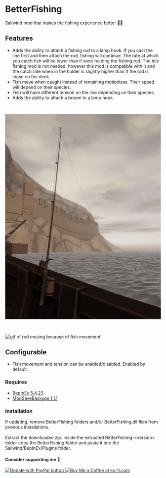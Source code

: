 # BetterFishing

Sailwind mod that makes the fishing experience better 🎣😎

## Features

* Adds the ability to attach a fishing rod to a lamp hook. If you cast the line first and then attach the rod, fishing will continue. The rate at which you catch fish will be lower than if were holding the fishing rod. The idle fishing mod is not needed, however this mod is compatible with it and the catch rate when in the holder is slightly higher than if the rod is loose on the deck.
* Fish move when caught instead of remaining motionless. Their speed will depend on their species. 
* Fish will have different tension on the line depending on their species.
* Adds the ability to attach a broom to a lamp hook.
<br>

![Screenshot of fishing rod in holder](https://github.com/bryon82/SailwindBetterFishing/blob/main/Screenshots/rodInHolder.png)

<br>

![gif of rod moving because of fish movement](https://github.com/bryon82/SailwindBetterFishing/blob/main/Screenshots/fishMovement.gif)

## Configurable

* Fish movement and tension can be enabled/disabled. Enabled by default.

### Requires

* [BepInEx 5.4.23](https://github.com/BepInEx/BepInEx/releases)
* [ModSaveBackups 1.1.1](https://thunderstore.io/c/sailwind/p/RadDude/ModSaveBackups/)

### Installation

If updating, remove BetterFishing folders and/or BetterFishing.dll files from previous installations.  
<br>
Extract the downloaded zip. Inside the extracted BetterFishing-\<version\> folder copy the BetterFishing folder and paste it into the Sailwind/BepInEx/Plugins folder.  

#### Consider supporting me 🤗

<a href='https://www.paypal.com/donate/?business=WKY25BB3TSH6E&no_recurring=0&item_name=Thank+you+for+your+support%21+I%27m+glad+you+are+enjoying+my+mods%21&currency_code=USD' target='_blank'><img src="https://www.paypalobjects.com/en_US/i/btn/btn_donate_LG.gif" border="0" alt="Donate with PayPal button" />
<a href='https://ko-fi.com/S6S11DDLMC' target='_blank'><img height='36' style='border:0px;height:36px;' src='https://storage.ko-fi.com/cdn/kofi6.png?v=6' border='0' alt='Buy Me a Coffee at ko-fi.com' /></a>